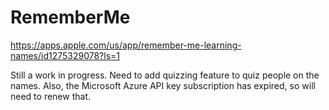 # RememberMe
https://apps.apple.com/us/app/remember-me-learning-names/id1275329078?ls=1

Still a work in progress. Need to add quizzing feature to quiz people on the names. Also, the Microsoft Azure API key subscription has expired, so will need to renew that.
